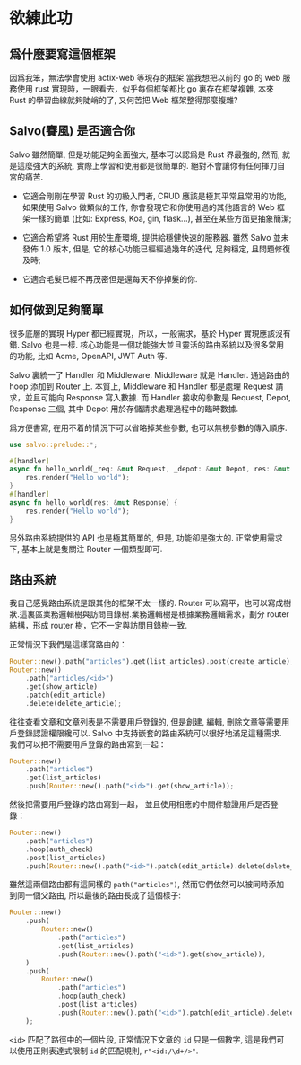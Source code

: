 # 欲練此功

## 爲什麼要寫這個框架

因爲我笨，無法學會使用 actix-web 等現存的框架.當我想把以前的 go 的 web 服務使用 rust 實現時，一眼看去，似乎每個框架都比 go 裏存在框架複雜, 本來 Rust 的學習曲線就夠陡峭的了, 又何苦把 Web 框架整得那麼複雜?

## Salvo(賽風) 是否適合你

Salvo 雖然簡單, 但是功能足夠全面強大, 基本可以認爲是 Rust 界最強的, 然而, 就是這麼強大的系統, 實際上學習和使用都是很簡單的. 絕對不會讓你有任何揮刀自宮的痛苦.

- 它適合剛剛在學習 Rust 的初級入門者, CRUD 應該是極其平常且常用的功能, 如果使用 Salvo 做類似的工作, 你會發現它和你使用過的其他語言的 Web 框架一樣的簡單 (比如: Express, Koa, gin, flask...), 甚至在某些方面更抽象簡潔;

- 它適合希望將 Rust 用於生產環境, 提供給穩健快速的服務器. 雖然 Salvo 並未發佈 1.0 版本, 但是, 它的核心功能已經經過幾年的迭代, 足夠穩定, 且問題修復及時;

- 它適合毛髮已經不再茂密但是還每天不停掉髮的你.

## 如何做到足夠簡單

很多底層的實現 Hyper 都已經實現，所以，一般需求，基於 Hyper 實現應該沒有錯. Salvo 也是一樣. 核心功能是一個功能強大並且靈活的路由系統以及很多常用的功能, 比如 Acme, OpenAPI, JWT Auth 等.

Salvo 裏統一了 Handler 和 Middleware. Middleware 就是 Handler. 通過路由的 hoop 添加到 Router 上. 本質上, Middleware 和 Handler 都是處理 Request 請求，並且可能向 Response 寫入數據. 而 Handler 接收的參數是 Request, Depot, Response 三個, 其中 Depot 用於存儲請求處理過程中的臨時數據. 

爲方便書寫, 在用不着的情況下可以省略掉某些參數, 也可以無視參數的傳入順序.

```rust
use salvo::prelude::*;

#[handler]
async fn hello_world(_req: &mut Request, _depot: &mut Depot, res: &mut Response) {
    res.render("Hello world");
}
#[handler]
async fn hello_world(res: &mut Response) {
    res.render("Hello world");
}
```

另外路由系統提供的 API 也是極其簡單的, 但是, 功能卻是強大的. 正常使用需求下, 基本上就是隻關注 Router 一個類型即可.

## 路由系統

我自己感覺路由系統是跟其他的框架不太一樣的. Router 可以寫平，也可以寫成樹狀.這裏區業務邏輯樹與訪問目錄樹.業務邏輯樹是根據業務邏輯需求，劃分 router 結構，形成 router 樹，它不一定與訪問目錄樹一致.

正常情況下我們是這樣寫路由的：

```rust
Router::new().path("articles").get(list_articles).post(create_article);
Router::new()
    .path("articles/<id>")
    .get(show_article)
    .patch(edit_article)
    .delete(delete_article);
```

往往查看文章和文章列表是不需要用戶登錄的, 但是創建, 編輯, 刪除文章等需要用戶登錄認證權限纔可以. Salvo 中支持嵌套的路由系統可以很好地滿足這種需求. 我們可以把不需要用戶登錄的路由寫到一起：

```rust
Router::new()
    .path("articles")
    .get(list_articles)
    .push(Router::new().path("<id>").get(show_article));
```

然後把需要用戶登錄的路由寫到一起， 並且使用相應的中間件驗證用戶是否登錄：
```rust
Router::new()
    .path("articles")
    .hoop(auth_check)
    .post(list_articles)
    .push(Router::new().path("<id>").patch(edit_article).delete(delete_article));
```

雖然這兩個路由都有這同樣的 `path("articles")`, 然而它們依然可以被同時添加到同一個父路由, 所以最後的路由長成了這個樣子:

```rust
Router::new()
    .push(
        Router::new()
            .path("articles")
            .get(list_articles)
            .push(Router::new().path("<id>").get(show_article)),
    )
    .push(
        Router::new()
            .path("articles")
            .hoop(auth_check)
            .post(list_articles)
            .push(Router::new().path("<id>").patch(edit_article).delete(delete_article)),
    );
```

`<id>` 匹配了路徑中的一個片段, 正常情況下文章的 `id` 只是一個數字, 這是我們可以使用正則表達式限制 `id` 的匹配規則, `r"<id:/\d+/>"`.